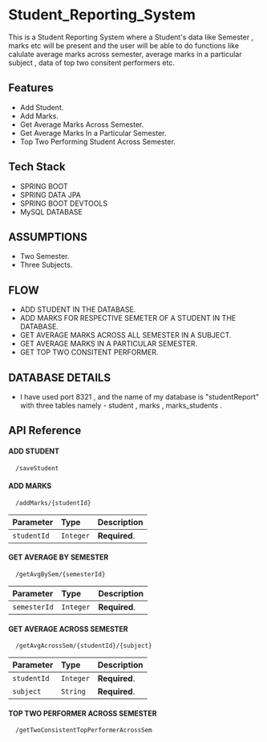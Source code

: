 
# Student_Reporting_System

This is a Student Reporting System where a Student's data like Semester , marks etc will be 
present and the user will be able to do functions 
like calulate average marks across semester,
average marks in a particular subject , data of
top two consitent performers etc.


## Features

- Add Student.
- Add Marks.
- Get Average Marks Across Semester.
- Get Average Marks In a Particular Semester.
- Top Two Performing Student Across Semester.





## Tech Stack

* SPRING BOOT
* SPRING DATA JPA
* SPRING BOOT DEVTOOLS
* MySQL DATABASE

## ASSUMPTIONS

* Two Semester.
* Three Subjects.
## FLOW
* ADD  STUDENT IN THE DATABASE.
* ADD MARKS FOR RESPECTIVE SEMETER OF A STUDENT IN THE DATABASE.
* GET AVERAGE MARKS ACROSS ALL SEMESTER IN A SUBJECT.
* GET AVERAGE MARKS IN A PARTICULAR SEMESTER.
* GET TOP TWO CONSITENT PERFORMER.
## DATABASE DETAILS
*  I have used port 8321 , and the name  of my database is "studentReport" with three tables namely -
     student , marks , marks_students .

## API Reference

#### ADD STUDENT

```http
  /saveStudent
```

#### ADD MARKS

```http
  /addMarks/{studentId}
```

| Parameter | Type     | Description                |
| :-------- | :------- | :------------------------- |
| `studentId` | `Integer` | **Required**. |


#### GET AVERAGE BY SEMESTER

```http
  /getAvgBySem/{semesterId}
  ```

| Parameter | Type     | Description                |
| :-------- | :------- | :------------------------- |
| `semesterId` | `Integer` | **Required**. |

#### GET AVERAGE ACROSS SEMESTER

```http
  /getAvgAcrossSem/{studentId}/{subject}
  ```

| Parameter | Type     | Description                |
| :-------- | :------- | :------------------------- |
| `studentId` | `Integer` | **Required**. |
| `subject` | `String` | **Required**. |

#### TOP TWO PERFORMER ACROSS SEMESTER

```http
  /getTwoConsistentTopPerformerAcrossSem
  ```





